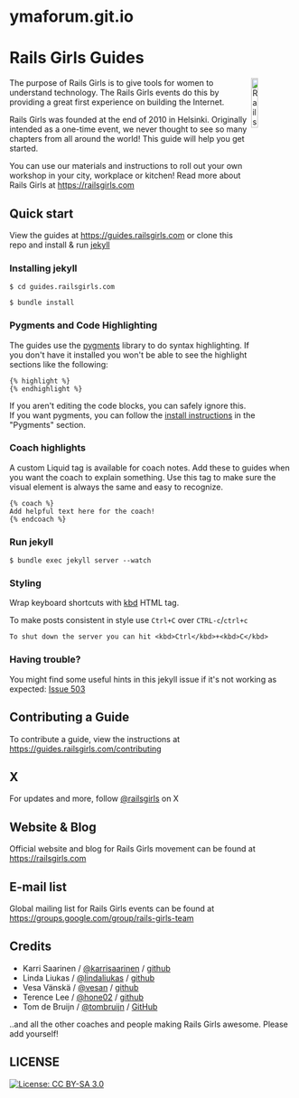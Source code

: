 # ymaforum.git.io
# Rails Girls Guides

<a href="https://railsgirls.com" target="_blank"><img alt="Rails Girls" src="/images/rails-girls-logo.png" width="15%" align="right"></a>

The purpose of Rails Girls is to give tools for women to understand technology. The Rails Girls events do this by providing a great first experience on building the Internet.

Rails Girls was founded at the end of 2010 in Helsinki. Originally intended as a one-time event, we never thought to see so many chapters from all around the world! This guide will help you get started.

You can use our materials and instructions to roll out your own workshop in your city, workplace or kitchen! Read more about Rails Girls at https://railsgirls.com

## Quick start

View the guides at https://guides.railsgirls.com or clone this repo and install & run [jekyll](https://github.com/mojombo/jekyll)

### Installing jekyll

```
$ cd guides.railsgirls.com
```

```
$ bundle install
```

### Pygments and Code Highlighting

The guides use the [pygments](https://pygments.org/) library to do syntax highlighting. If you don't have it installed you won't be able to see the highlight sections like the following:

```
{% highlight %}
{% endhighlight %}
```

If you aren't editing the code blocks, you can safely ignore this. If you want pygments, you can follow the [install instructions](https://jekyllrb.com/docs/installation/) in the "Pygments" section.

### Coach highlights

A custom Liquid tag is available for coach notes. Add these to guides when you want the coach to explain something. Use this tag to make sure the visual element is always the same and easy to recognize.

```
{% coach %}
Add helpful text here for the coach!
{% endcoach %}
```

### Run jekyll

```
$ bundle exec jekyll server --watch
```

### Styling

Wrap keyboard shortcuts with [kbd](https://www.w3.org/wiki/HTML/Elements/kbd) HTML tag.

To make posts consistent in style use `Ctrl+C` over `CTRL-c`/`ctrl+c`

```
To shut down the server you can hit <kbd>Ctrl</kbd>+<kbd>C</kbd>
```

### Having trouble?

You might find some useful hints in this jekyll issue if it's not working as expected: [Issue 503](https://github.com/mojombo/jekyll/issues/503)

## Contributing a Guide

To contribute a guide, view the instructions at https://guides.railsgirls.com/contributing

## X

For updates and more, follow [@railsgirls](https://twitter.com/railsgirls) on X

## Website & Blog

Official website and blog for Rails Girls movement can be found at https://railsgirls.com

## E-mail list

Global mailing list for Rails Girls events can be found at https://groups.google.com/group/rails-girls-team

## Credits

* Karri Saarinen / [@karrisaarinen](https://twitter.com/karrisaarinen) / [github](https://github.com/ksaa)
* Linda Liukas / [@lindaliukas](https://twitter.com/lindaliukas) / [github](https://github.com/lindaliukas)
* Vesa Vänskä / [@vesan](https://twitter.com/vesan) / [github](https://github.com/vesan)
* Terence Lee / [@hone02](https://twitter.com/hone02) / [github](https://github.com/hone)
* Tom de Bruijn / [@tombruijn](https://mastodon.social/@tombruijn) / [GitHub](https://github.com/tombruijn)

..and all the other coaches and people making Rails Girls awesome. Please add yourself!

## LICENSE
[![License: CC BY-SA 3.0](https://licensebuttons.net/l/by-sa/3.0/80x15.png)](https://creativecommons.org/licenses/by-sa/2.0/)
